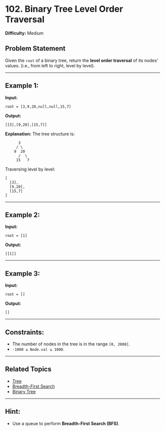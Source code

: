 # 102. Binary Tree Level Order Traversal

**Difficulty:** Medium

## Problem Statement

Given the `root` of a binary tree, return the **level order traversal** of its nodes' values. (i.e., from left to right, level by level).

---

## Example 1:

**Input:**
```plaintext
root = [3,9,20,null,null,15,7]
```
**Output:**
```plaintext
[[3],[9,20],[15,7]]
```

**Explanation:**
The tree structure is:
```
      3
     / \
    9  20
      /  \
     15   7
```
Traversing level by level:
```
[
  [3],
  [9,20],
  [15,7]
]
```

---

## Example 2:

**Input:**
```plaintext
root = [1]
```
**Output:**
```plaintext
[[1]]
```

---

## Example 3:

**Input:**
```plaintext
root = []
```
**Output:**
```plaintext
[]
```

---

## Constraints:

- The number of nodes in the tree is in the range `[0, 2000]`.
- `-1000 ≤ Node.val ≤ 1000`.

---

## Related Topics

- [Tree](https://leetcode.com/tag/tree/)
- [Breadth-First Search](https://leetcode.com/tag/breadth-first-search/)
- [Binary Tree](https://leetcode.com/tag/binary-tree/)

---

## Hint:

- Use a queue to perform **Breadth-First Search (BFS)**.
